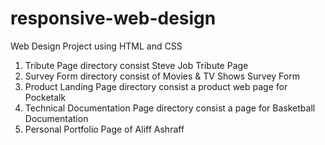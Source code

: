 # responsive-web-design
Web Design Project using HTML and CSS<br>
1. Tribute Page directory consist Steve Job Tribute Page<br>
2. Survey Form directory consist of Movies & TV Shows Survey Form<br>
3. Product Landing Page directory consist a product web page for Pocketalk<br>
4. Technical Documentation Page directory consist a page for Basketball Documentation<br>
5. Personal Portfolio Page of Aliff Ashraff
